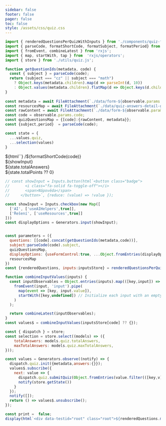 ```yaml
---
sidebar: false
footer: false
pager: false
toc: false
style: /assets/css/quiz.css
---
```


```js
import { renderedQuestionsPerQuizWithInputs } from './components/quiz-form.js';
import { parseCode, formatShortCode, formatSubject, formatPeriod} from './utils/quiz-string-utils.js';
import { fromEvent, combineLatest } from 'rxjs';
import { map, startWith, tap } from  'rxjs/operators';
import { store } from './utils/quiz.js';

function getQuestionIds(metadata, code) {
  const { subject } = parseCode(code);
  return (subject === "cz" || subject === "math")
    ? Object.keys(metadata.children).map(d => parseInt(d, 10))
    : Object.values(metadata.children).flatMap(d => Object.keys(d.children ?? {})).map(d => d.split(".")[1]);
}
 
const metadata = await FileAttachment(`./data/form-${observable.params.code}.json`).json();
const resourcesMap = await FileAttachment(`./data/quiz-answers-detail-gpt-4o.json`).json();
const rawContent = await FileAttachment(`./data/form-${observable.params.code}.md`).text();
const code = observable.params.code;
const quizQuestionsMap = {[code]:{rawContent, metadata}};
const {subject,period}  = parseCode(code);
```

```js
const state = {
  ...values.quiz,
  ...selection(values)
}
```
<style>
    #observablehq-center,
    #observablehq-main,
    .observablehq-center,
    .observablehq-main,
    .observablehq .observablehq--block {
      margin: 0px;
  }
</style>

<div class="h-stack h-stack--m h-stack--wrap h-stack-items--center sticky main-header">
  <div class="h-stack h-stack--m" style="flex:1;">
  ${html`<a href="./quiz-picker-${subject}-${period}"><i class="fa-solid fa-left-long"></i></a>`}
  <span>/</span>${formatShortCode(code)}</div>
  <div class="h-stack h-stack--m h-stack--end">
    ${showInput}
    <div class="badge">
      <i class="fa fa-hashtag"></i>
      <span>${state.totalAnswers}</span>
    </div>
    <div class="badge">
      <i class="fa fa-calculator"></i>
      <span>${state.totalPoints ?? 0}</span>
    </div>
  </div>
</div>


```js
// const showInput = Inputs.button(html`<button class="badge">
//       <i class="fa-solid fa-toggle-off"></i>
//       <span>Nápověda</span>
//     </button>`, {reduce: (value) => !value });

const showInput = Inputs.checkbox(new Map([
  ['AI', ['useAIHelpers',true]],
  ['Řešení', ['useResources',true]]
]))
const displayOptions = Generators.input(showInput);

```
```js

const parameters = ({
  questions: [[code].concat(getQuestionIds(metadata,code))],
  subject:parseCode(code).subject,
  quizQuestionsMap,
  displayOptions: {useFormControl:true, ...Object.fromEntries(displayOptions)},
  resourcesMap
})
const {renderedQuestions, inputs:inputsStore} = renderedQuestionsPerQuizWithInputs(parameters);

function combineInputValues(inputs) {  
  const inputObservables = Object.entries(inputs).map(([key,input]) => 
    fromEvent(input, 'input').pipe(
      map(event => [key, input.value]),
      startWith([key,undefined]) // Initialize each input with an empty string
    )
  );

  return combineLatest(inputObservables);
}
const values$ = combineInputValues(inputsStore[code] ?? {});

const { dispatch } = store;
const selection = store.select((models) => ({
    totalAnswers: models.quiz.totalAnswers,
    maxTotalAnswers: models.quiz.maxTotalAnswers,
}));

const values = Generators.observe((notify) => {
  dispatch.quiz.init({metadata,answers:{}});
  values$.subscribe({
    next: value => {
      dispatch.quiz.submitQuiz(Object.fromEntries(value.filter(([key,v]) => v != null)))
      notify(store.getState())
    }
  });
  notify([]);
  return () => values$.unsubscribe();
});

const print =  false;
display(html`<div data-testid="root" class="root">${renderedQuestions.map(d => print ? html.fragment`${d}`: html`<div class="v-stack v-stack--s">${d}</div>`)}</div>`);
```